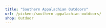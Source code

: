 ```yaml
---
title: "Southern Appalachian Outdoors"
url: /pickens/southern-appalachian-outdoors/
shop: Outdoor
---
```

